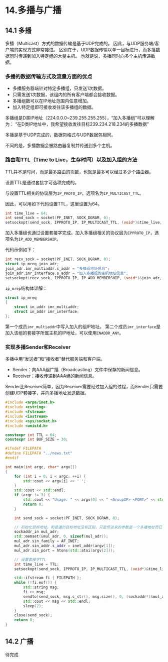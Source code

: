 # 14.多播与广播

## 14.1 多播

多播（Multicast）方式的数据传输是基于UDP完成的。
因此，与UDP服务端/客户端的实现方式非常接进。
区别在于，UDP数据传输以单一目标进行，而多播数据同时传递到加入特定组的大量主机。
也就是说，多播同时向多个主机传递数据。

### 多播的数据传输方式及流量方面的优点

- 多播服务器端针对特定多播组，只发送1次数据。
- 只需发送1次数据，该组内的所有客户端都会接收数据。
- 多播组数可以在IP地址范围内任意增加。
- 加入特定组即可接收发往该多播组的数据。

多播组是D类IP地址（224.0.0.0~239.255.255.255），“加入多播组”可以理解为：
“在D类IP地址中，我希望接收发往目标239.234.218.234的多播数据”

多播是基于UDP完成的，数据包格式与UDP数据包相同。

不同的是，多播数据会被路由器复制并传送到多个主机。

### 路由和TTL（Time to Live，生存时间）以及加入组的方法

TTL并不是时间，而是最多路由的次数，也就是最多可以经过多少个路由器。

设置TTL是通过套接字可选项完成的。

与设置TTL相关的协议层为`IP_PROTO_IP`，选项名为`IP_MULTICAST_TTL`。

因此，可以用如下代码设置TTL，这里设置为64。

```c
int time_live = 64;
int send_sock = socket(PF_INET, SOCK_DGRAM, 0);
setsockopt(send_sock, IPPROTO_IP, IP_MULTICAST_TTL, (void*)&time_live, sizeof(time_live));

```

加入多播组也通过设置套接字完成。加入多播组相关的协议层为`IPPROTO_IP`，选项名为`IP_ADD_MEMBERSHIP`。

代码示例如下：

```c
int recv_sock = socket(PF_INET, SOCK_DGRAM, 0);
struct ip_mreq join_adr;
join_adr.imr_multiaddr.s_addr = "多播组地址信息";
join_adr.imr_interface.s_addr = "加入多播组的主机地址信息";
setsockopt(recv_sock, IPPROTO_IP, IP_ADD_MEMBERSHIP, (void*)&join_adr, sizeof(join_adr));

```

`ip_mrep`结构体详解：

```c
struct ip_mreq
{
    struct in_addr imr_multiaddr;
    struct in_addr imr_interface;
};

```

第一个成员`imr_multiaddr`中写入加入的组IP地址。
第二个成员`imr_interface`是加入该组的套接字所属主机的IP地址，可以使用`INADDR_ANY`。

### 实现多播Sender和Receiver

多播中用“发送者”和“接收者”替代服务端和客户端。

- Sender：向AAA组广播（Broadcasting）文件中保存的新闻信息。
- Receiver：接收传递到AAA组的新闻信息。

Sender比Receiver简单，因为Receiver需要经过加入组的过程，而Sender只需要创建UDP套接字，并向多播地址发送数据。

```c++
#include <arpa/inet.h>
#include <cstring>
#include <fstream>
#include <iostream>
#include <sys/socket.h>
#include <unistd.h>

constexpr int TTL = 64;
constexpr int BUF_SIZE = 30;

#ifndef FILEPATH
#define FILEPATH "../news.txt"
#endif

int main(int argc, char* argv[])
{
    for (int i = 0; i < argc; ++i) {
        std::cout << argv[i] << ' ';
    }
    std::cout << std::endl;
    if (argc != 3) {
        std::cout << "Usage: " << argv[0] << " <GroupIP> <PORT>" << std::endl;
        return 0;
    }

    int send_sock = socket(PF_INET, SOCK_DGRAM, 0);

    // 初始化目标地址，和普通的目标地址没有区别，只是传进来的参数是一个多播地址而已
    sockaddr_in mul_adr;
    std::memset(&mul_adr, 0, sizeof(mul_adr));
    mul_adr.sin_family = AF_INET;
    mul_adr.sin_addr.s_addr = inet_addr(argv[1]);
    mul_adr.sin_port = htons(std::atoi(argv[2]));

    // 设置套接字TTL
    int time_live = TTL;
    setsockopt(send_sock, IPPROTO_IP, IP_MULTICAST_TTL, (void*)&time_live, sizeof(time_live));

    std::ifstream fi { FILEPATH };
    while (!fi.eof()) {
        std::string msg;
        fi >> msg;
        sendto(send_sock, msg.c_str(), msg.size(), 0, (sockaddr*)&mul_adr, sizeof(mul_adr));
        std::cout << msg << std::endl;
        sleep(2);
    }
    close(send_sock);
    return 0;
}

```

## 14.2 广播

待完成
